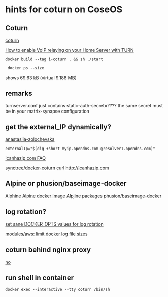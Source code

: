 # hints for coturn on CoseOS

## Coturn

[coturn](https://github.com/coturn/coturn)

[How to enable VoIP relaying on your Home Server with TURN](https://github.com/matrix-org/synapse/blob/master/docs/turn-howto.rst)


	docker build --tag i-coturn . && sh ./start

     docker ps --size

shows 69.63 kB (virtual 9.188 MB)

## remarks

turnserver.conf just contains static-auth-secret=????
the same secret must be in your matrix-synapse configuration

## get the external_IP dynamically?

[anastasiia-zolochevska](https://github.com/anastasiia-zolochevska/turn-server-docker-image/blob/master/deploy-turnserver.sh)

    externalIp="$(dig +short myip.opendns.com @resolver1.opendns.com)"

[icanhazip.com FAQ](https://major.io/icanhazip-com-faq/icanhazip.com)

[synctree/docker-coturn](https://github.com/synctree/docker-coturn/blob/master/turnserver.sh)
    curl http://icanhazip.com

## Alpine or phusion/baseimage-docker

[Alphine](https://alpinelinux.org/) [Alpine docker image](https://hub.docker.com/_/alpine/) 
[Alpjine packages](https://pkgs.alpinelinux.org/packages?name=coturn&branch=&repo=&arch=&maintainer=)
[phusion/baseimage-docker](https://github.com/phusion/baseimage-docker)

## log rotation?

[set sane DOCKER_OPTS values for log rotation](https://github.com/coreos/coreos-kubernetes/issues/821)

[modules/aws: limit docker log file sizes](https://github.com/coreos/tectonic-installer/pull/244)

## coturn behind nginx proxy

[no](https://github.com/coturn/coturn/issues/43)

## run shell in container
	docker exec --interactive --tty coturn /bin/sh

